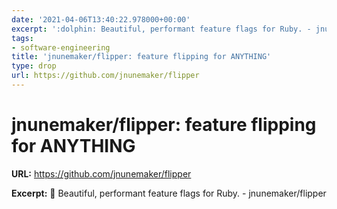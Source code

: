 ```yaml
---
date: '2021-04-06T13:40:22.978000+00:00'
excerpt: ':dolphin: Beautiful, performant feature flags for Ruby. - jnunemaker/flipper'
tags:
- software-engineering
title: 'jnunemaker/flipper: feature flipping for ANYTHING'
type: drop
url: https://github.com/jnunemaker/flipper
---
```


# jnunemaker/flipper: feature flipping for ANYTHING

**URL:** https://github.com/jnunemaker/flipper

**Excerpt:** :dolphin: Beautiful, performant feature flags for Ruby. - jnunemaker/flipper
